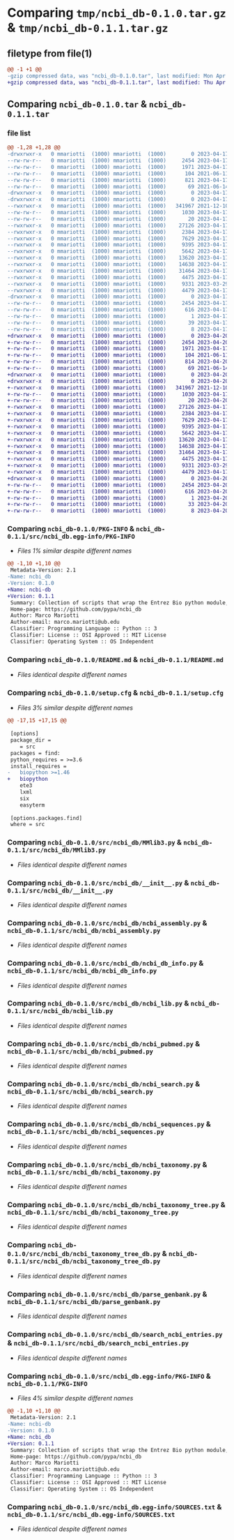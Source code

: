 # Comparing `tmp/ncbi_db-0.1.0.tar.gz` & `tmp/ncbi_db-0.1.1.tar.gz`

## filetype from file(1)

```diff
@@ -1 +1 @@
-gzip compressed data, was "ncbi_db-0.1.0.tar", last modified: Mon Apr 17 11:10:02 2023, max compression
+gzip compressed data, was "ncbi_db-0.1.1.tar", last modified: Thu Apr 20 21:04:05 2023, max compression
```

## Comparing `ncbi_db-0.1.0.tar` & `ncbi_db-0.1.1.tar`

### file list

```diff
@@ -1,28 +1,28 @@
-drwxrwxr-x   0 mmariotti  (1000) mmariotti  (1000)        0 2023-04-17 11:10:02.551014 ncbi_db-0.1.0/
--rw-rw-r--   0 mmariotti  (1000) mmariotti  (1000)     2454 2023-04-17 11:10:02.551014 ncbi_db-0.1.0/PKG-INFO
--rw-rw-r--   0 mmariotti  (1000) mmariotti  (1000)     1971 2023-04-17 09:01:17.000000 ncbi_db-0.1.0/README.md
--rw-rw-r--   0 mmariotti  (1000) mmariotti  (1000)      104 2021-06-11 14:00:42.000000 ncbi_db-0.1.0/pyproject.toml
--rw-rw-r--   0 mmariotti  (1000) mmariotti  (1000)      821 2023-04-17 11:10:02.551014 ncbi_db-0.1.0/setup.cfg
--rw-rw-r--   0 mmariotti  (1000) mmariotti  (1000)       69 2021-06-14 10:13:07.000000 ncbi_db-0.1.0/setup.py
-drwxrwxr-x   0 mmariotti  (1000) mmariotti  (1000)        0 2023-04-17 11:10:02.547014 ncbi_db-0.1.0/src/
-drwxrwxr-x   0 mmariotti  (1000) mmariotti  (1000)        0 2023-04-17 11:10:02.547014 ncbi_db-0.1.0/src/ncbi_db/
--rwxrwxr-x   0 mmariotti  (1000) mmariotti  (1000)   341967 2021-12-10 14:50:03.000000 ncbi_db-0.1.0/src/ncbi_db/MMlib3.py
--rw-rw-r--   0 mmariotti  (1000) mmariotti  (1000)     1030 2023-04-17 08:48:08.000000 ncbi_db-0.1.0/src/ncbi_db/__init__.py
--rw-rw-r--   0 mmariotti  (1000) mmariotti  (1000)       20 2023-04-17 11:01:10.000000 ncbi_db-0.1.0/src/ncbi_db/_version.py
--rwxrwxr-x   0 mmariotti  (1000) mmariotti  (1000)    27126 2023-04-17 09:57:17.000000 ncbi_db-0.1.0/src/ncbi_db/ncbi_assembly.py
--rwxrwxr-x   0 mmariotti  (1000) mmariotti  (1000)     2384 2023-04-17 09:50:18.000000 ncbi_db-0.1.0/src/ncbi_db/ncbi_db_info.py
--rwxrwxr-x   0 mmariotti  (1000) mmariotti  (1000)     7629 2023-04-17 09:48:36.000000 ncbi_db-0.1.0/src/ncbi_db/ncbi_lib.py
--rwxrwxr-x   0 mmariotti  (1000) mmariotti  (1000)     9395 2023-04-17 11:07:57.000000 ncbi_db-0.1.0/src/ncbi_db/ncbi_pubmed.py
--rwxrwxr-x   0 mmariotti  (1000) mmariotti  (1000)     5642 2023-04-17 09:59:03.000000 ncbi_db-0.1.0/src/ncbi_db/ncbi_search.py
--rwxrwxr-x   0 mmariotti  (1000) mmariotti  (1000)    13620 2023-04-17 10:53:35.000000 ncbi_db-0.1.0/src/ncbi_db/ncbi_sequences.py
--rwxrwxr-x   0 mmariotti  (1000) mmariotti  (1000)    14638 2023-04-17 10:10:26.000000 ncbi_db-0.1.0/src/ncbi_db/ncbi_taxonomy.py
--rwxrwxr-x   0 mmariotti  (1000) mmariotti  (1000)    31464 2023-04-17 10:59:12.000000 ncbi_db-0.1.0/src/ncbi_db/ncbi_taxonomy_tree.py
--rwxrwxr-x   0 mmariotti  (1000) mmariotti  (1000)     4475 2023-04-17 10:24:05.000000 ncbi_db-0.1.0/src/ncbi_db/ncbi_taxonomy_tree_db.py
--rwxrwxr-x   0 mmariotti  (1000) mmariotti  (1000)     9331 2023-03-29 15:54:33.000000 ncbi_db-0.1.0/src/ncbi_db/parse_genbank.py
--rwxrwxr-x   0 mmariotti  (1000) mmariotti  (1000)     4479 2023-04-17 10:12:31.000000 ncbi_db-0.1.0/src/ncbi_db/search_ncbi_entries.py
-drwxrwxr-x   0 mmariotti  (1000) mmariotti  (1000)        0 2023-04-17 11:10:02.551014 ncbi_db-0.1.0/src/ncbi_db.egg-info/
--rw-rw-r--   0 mmariotti  (1000) mmariotti  (1000)     2454 2023-04-17 11:10:02.000000 ncbi_db-0.1.0/src/ncbi_db.egg-info/PKG-INFO
--rw-rw-r--   0 mmariotti  (1000) mmariotti  (1000)      616 2023-04-17 11:10:02.000000 ncbi_db-0.1.0/src/ncbi_db.egg-info/SOURCES.txt
--rw-rw-r--   0 mmariotti  (1000) mmariotti  (1000)        1 2023-04-17 11:10:02.000000 ncbi_db-0.1.0/src/ncbi_db.egg-info/dependency_links.txt
--rw-rw-r--   0 mmariotti  (1000) mmariotti  (1000)       39 2023-04-17 11:10:02.000000 ncbi_db-0.1.0/src/ncbi_db.egg-info/requires.txt
--rw-rw-r--   0 mmariotti  (1000) mmariotti  (1000)        8 2023-04-17 11:10:02.000000 ncbi_db-0.1.0/src/ncbi_db.egg-info/top_level.txt
+drwxrwxr-x   0 mmariotti  (1000) mmariotti  (1000)        0 2023-04-20 21:04:05.732602 ncbi_db-0.1.1/
+-rw-rw-r--   0 mmariotti  (1000) mmariotti  (1000)     2454 2023-04-20 21:04:05.732602 ncbi_db-0.1.1/PKG-INFO
+-rw-rw-r--   0 mmariotti  (1000) mmariotti  (1000)     1971 2023-04-17 09:01:17.000000 ncbi_db-0.1.1/README.md
+-rw-rw-r--   0 mmariotti  (1000) mmariotti  (1000)      104 2021-06-11 14:00:42.000000 ncbi_db-0.1.1/pyproject.toml
+-rw-rw-r--   0 mmariotti  (1000) mmariotti  (1000)      814 2023-04-20 21:04:05.732602 ncbi_db-0.1.1/setup.cfg
+-rw-rw-r--   0 mmariotti  (1000) mmariotti  (1000)       69 2021-06-14 10:13:07.000000 ncbi_db-0.1.1/setup.py
+drwxrwxr-x   0 mmariotti  (1000) mmariotti  (1000)        0 2023-04-20 21:04:05.724602 ncbi_db-0.1.1/src/
+drwxrwxr-x   0 mmariotti  (1000) mmariotti  (1000)        0 2023-04-20 21:04:05.732602 ncbi_db-0.1.1/src/ncbi_db/
+-rwxrwxr-x   0 mmariotti  (1000) mmariotti  (1000)   341967 2021-12-10 14:50:03.000000 ncbi_db-0.1.1/src/ncbi_db/MMlib3.py
+-rw-rw-r--   0 mmariotti  (1000) mmariotti  (1000)     1030 2023-04-17 08:48:08.000000 ncbi_db-0.1.1/src/ncbi_db/__init__.py
+-rw-rw-r--   0 mmariotti  (1000) mmariotti  (1000)       20 2023-04-20 21:02:32.000000 ncbi_db-0.1.1/src/ncbi_db/_version.py
+-rwxrwxr-x   0 mmariotti  (1000) mmariotti  (1000)    27126 2023-04-17 09:57:17.000000 ncbi_db-0.1.1/src/ncbi_db/ncbi_assembly.py
+-rwxrwxr-x   0 mmariotti  (1000) mmariotti  (1000)     2384 2023-04-17 09:50:18.000000 ncbi_db-0.1.1/src/ncbi_db/ncbi_db_info.py
+-rwxrwxr-x   0 mmariotti  (1000) mmariotti  (1000)     7629 2023-04-17 09:48:36.000000 ncbi_db-0.1.1/src/ncbi_db/ncbi_lib.py
+-rwxrwxr-x   0 mmariotti  (1000) mmariotti  (1000)     9395 2023-04-17 11:07:57.000000 ncbi_db-0.1.1/src/ncbi_db/ncbi_pubmed.py
+-rwxrwxr-x   0 mmariotti  (1000) mmariotti  (1000)     5642 2023-04-17 09:59:03.000000 ncbi_db-0.1.1/src/ncbi_db/ncbi_search.py
+-rwxrwxr-x   0 mmariotti  (1000) mmariotti  (1000)    13620 2023-04-17 10:53:35.000000 ncbi_db-0.1.1/src/ncbi_db/ncbi_sequences.py
+-rwxrwxr-x   0 mmariotti  (1000) mmariotti  (1000)    14638 2023-04-17 10:10:26.000000 ncbi_db-0.1.1/src/ncbi_db/ncbi_taxonomy.py
+-rwxrwxr-x   0 mmariotti  (1000) mmariotti  (1000)    31464 2023-04-17 10:59:12.000000 ncbi_db-0.1.1/src/ncbi_db/ncbi_taxonomy_tree.py
+-rwxrwxr-x   0 mmariotti  (1000) mmariotti  (1000)     4475 2023-04-17 10:24:05.000000 ncbi_db-0.1.1/src/ncbi_db/ncbi_taxonomy_tree_db.py
+-rwxrwxr-x   0 mmariotti  (1000) mmariotti  (1000)     9331 2023-03-29 15:54:33.000000 ncbi_db-0.1.1/src/ncbi_db/parse_genbank.py
+-rwxrwxr-x   0 mmariotti  (1000) mmariotti  (1000)     4479 2023-04-17 10:12:31.000000 ncbi_db-0.1.1/src/ncbi_db/search_ncbi_entries.py
+drwxrwxr-x   0 mmariotti  (1000) mmariotti  (1000)        0 2023-04-20 21:04:05.732602 ncbi_db-0.1.1/src/ncbi_db.egg-info/
+-rw-rw-r--   0 mmariotti  (1000) mmariotti  (1000)     2454 2023-04-20 21:04:05.000000 ncbi_db-0.1.1/src/ncbi_db.egg-info/PKG-INFO
+-rw-rw-r--   0 mmariotti  (1000) mmariotti  (1000)      616 2023-04-20 21:04:05.000000 ncbi_db-0.1.1/src/ncbi_db.egg-info/SOURCES.txt
+-rw-rw-r--   0 mmariotti  (1000) mmariotti  (1000)        1 2023-04-20 21:04:05.000000 ncbi_db-0.1.1/src/ncbi_db.egg-info/dependency_links.txt
+-rw-rw-r--   0 mmariotti  (1000) mmariotti  (1000)       33 2023-04-20 21:04:05.000000 ncbi_db-0.1.1/src/ncbi_db.egg-info/requires.txt
+-rw-rw-r--   0 mmariotti  (1000) mmariotti  (1000)        8 2023-04-20 21:04:05.000000 ncbi_db-0.1.1/src/ncbi_db.egg-info/top_level.txt
```

### Comparing `ncbi_db-0.1.0/PKG-INFO` & `ncbi_db-0.1.1/src/ncbi_db.egg-info/PKG-INFO`

 * *Files 1% similar despite different names*

```diff
@@ -1,10 +1,10 @@
 Metadata-Version: 2.1
-Name: ncbi_db
-Version: 0.1.0
+Name: ncbi-db
+Version: 0.1.1
 Summary: Collection of scripts that wrap the Entrez Bio python module, to query and download portions of NCBI databases
 Home-page: https://github.com/pypa/ncbi_db
 Author: Marco Mariotti
 Author-email: marco.mariotti@ub.edu
 Classifier: Programming Language :: Python :: 3
 Classifier: License :: OSI Approved :: MIT License
 Classifier: Operating System :: OS Independent
```

### Comparing `ncbi_db-0.1.0/README.md` & `ncbi_db-0.1.1/README.md`

 * *Files identical despite different names*

### Comparing `ncbi_db-0.1.0/setup.cfg` & `ncbi_db-0.1.1/setup.cfg`

 * *Files 3% similar despite different names*

```diff
@@ -17,15 +17,15 @@
 
 [options]
 package_dir = 
 	= src
 packages = find:
 python_requires = >=3.6
 install_requires = 
-	biopython >=1.46
+	biopython
 	ete3
 	lxml
 	six
 	easyterm
 
 [options.packages.find]
 where = src
```

### Comparing `ncbi_db-0.1.0/src/ncbi_db/MMlib3.py` & `ncbi_db-0.1.1/src/ncbi_db/MMlib3.py`

 * *Files identical despite different names*

### Comparing `ncbi_db-0.1.0/src/ncbi_db/__init__.py` & `ncbi_db-0.1.1/src/ncbi_db/__init__.py`

 * *Files identical despite different names*

### Comparing `ncbi_db-0.1.0/src/ncbi_db/ncbi_assembly.py` & `ncbi_db-0.1.1/src/ncbi_db/ncbi_assembly.py`

 * *Files identical despite different names*

### Comparing `ncbi_db-0.1.0/src/ncbi_db/ncbi_db_info.py` & `ncbi_db-0.1.1/src/ncbi_db/ncbi_db_info.py`

 * *Files identical despite different names*

### Comparing `ncbi_db-0.1.0/src/ncbi_db/ncbi_lib.py` & `ncbi_db-0.1.1/src/ncbi_db/ncbi_lib.py`

 * *Files identical despite different names*

### Comparing `ncbi_db-0.1.0/src/ncbi_db/ncbi_pubmed.py` & `ncbi_db-0.1.1/src/ncbi_db/ncbi_pubmed.py`

 * *Files identical despite different names*

### Comparing `ncbi_db-0.1.0/src/ncbi_db/ncbi_search.py` & `ncbi_db-0.1.1/src/ncbi_db/ncbi_search.py`

 * *Files identical despite different names*

### Comparing `ncbi_db-0.1.0/src/ncbi_db/ncbi_sequences.py` & `ncbi_db-0.1.1/src/ncbi_db/ncbi_sequences.py`

 * *Files identical despite different names*

### Comparing `ncbi_db-0.1.0/src/ncbi_db/ncbi_taxonomy.py` & `ncbi_db-0.1.1/src/ncbi_db/ncbi_taxonomy.py`

 * *Files identical despite different names*

### Comparing `ncbi_db-0.1.0/src/ncbi_db/ncbi_taxonomy_tree.py` & `ncbi_db-0.1.1/src/ncbi_db/ncbi_taxonomy_tree.py`

 * *Files identical despite different names*

### Comparing `ncbi_db-0.1.0/src/ncbi_db/ncbi_taxonomy_tree_db.py` & `ncbi_db-0.1.1/src/ncbi_db/ncbi_taxonomy_tree_db.py`

 * *Files identical despite different names*

### Comparing `ncbi_db-0.1.0/src/ncbi_db/parse_genbank.py` & `ncbi_db-0.1.1/src/ncbi_db/parse_genbank.py`

 * *Files identical despite different names*

### Comparing `ncbi_db-0.1.0/src/ncbi_db/search_ncbi_entries.py` & `ncbi_db-0.1.1/src/ncbi_db/search_ncbi_entries.py`

 * *Files identical despite different names*

### Comparing `ncbi_db-0.1.0/src/ncbi_db.egg-info/PKG-INFO` & `ncbi_db-0.1.1/PKG-INFO`

 * *Files 4% similar despite different names*

```diff
@@ -1,10 +1,10 @@
 Metadata-Version: 2.1
-Name: ncbi-db
-Version: 0.1.0
+Name: ncbi_db
+Version: 0.1.1
 Summary: Collection of scripts that wrap the Entrez Bio python module, to query and download portions of NCBI databases
 Home-page: https://github.com/pypa/ncbi_db
 Author: Marco Mariotti
 Author-email: marco.mariotti@ub.edu
 Classifier: Programming Language :: Python :: 3
 Classifier: License :: OSI Approved :: MIT License
 Classifier: Operating System :: OS Independent
```

### Comparing `ncbi_db-0.1.0/src/ncbi_db.egg-info/SOURCES.txt` & `ncbi_db-0.1.1/src/ncbi_db.egg-info/SOURCES.txt`

 * *Files identical despite different names*

